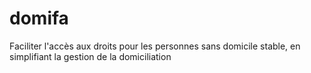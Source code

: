 # domifa
Faciliter l'accès aux droits pour les personnes sans domicile stable, en simplifiant la gestion de la domiciliation
